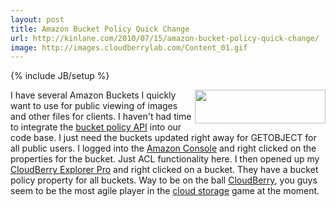 ```yaml
---
layout: post
title: Amazon Bucket Policy Quick Change
url: http://kinlane.com/2010/07/15/amazon-bucket-policy-quick-change/
image: http://images.cloudberrylab.com/Content_01.gif
---
```

{% include JB/setup %}
<p>
     <img class="alignnone" title="Cloudberry Labs" src="http://images.cloudberrylab.com/Content_01.gif" alt="" width="209" height="54" align="right" />I have several Amazon Buckets I quickly want to use for public viewing of images and other files for clients. I haven't had time to integrate the <a href="http://www.kinlane.com/2010/07/amazon-web-services-releases-more-granular-access-policies-for-amazon-s3-buckets/">bucket policy API</a> into our code base. I just need the buckets updated right away for GETOBJECT for all public users. I logged into the <a href="http://www.kinlane.com/category/amazon/amazon-console/">Amazon Console</a> and right clicked on the properties for the bucket. Just ACL functionality here. I then opened up my <a href="http://cloudberrylab.com/?page=s3-explorer-pro" target="_blank">CloudBerry Explorer Pro</a> and right clicked on a bucket. They have a bucket policy property for all buckets. Way to be on the ball <a href="http://cloudberrylab.com/" target="_blank">CloudBerry</a>, you guys seem to be the most agile player in the <a href="http://cloudberrylab.com/">cloud storage</a> game at the moment.
</p>